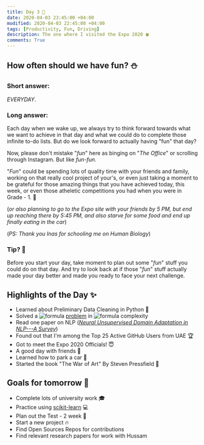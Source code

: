 ```yaml
---
title: Day 3 🐝
date: 2020-04-03 23:45:00 +04:00
modified: 2020-04-03 22:45:00 +04:00
tags: [Productivity, Fun, Driving]
description: The one where I visited the Expo 2020 🍀
comments: True
---
```


## How often should we have fun? ⛄️

### Short answer: 

*EVERYDAY*. 

### Long answer: 

Each day when we wake up, we always try to think forward towards what we want to achieve in that day and what we could do to complete those infinite to-do lists. But do we look forward to actually having "fun" that day?

Now, please don't mistake "*fun*" here as binging on "*The Office*" or scrolling through Instagram. But like *fun-fun*. 

"*Fun*" could be spending lots of quality time with your friends and family, working on that really cool project of your's, or even just taking a moment to be grateful for those amazing things that you have achieved today, this week, or even those atheletic competitions you had when you were in Grade - 1. 💯 

(*or also planning to go to the Expo site with your friends by 5 PM, but end up reaching there by 5:45 PM, and also starve for some food and end up finally eating in the car*)

(*PS: Thank you Inas for schooling me on Human Biology*)

### Tip? 🤗

Before you start your day, take moment to plan out some "*fun*" stuff you could do on that day. And try to look back at if those "*fun*" stuff actually made your day better and made you ready to face your next challenge. 

## Highlights of the Day ✨
- Learned about Preliminary Data Cleaning in Python 🐍
- Solved a ![formula](https://render.githubusercontent.com/render/math?math=O(n^2)) [problem](https://leetcode.com/problems/find-all-duplicates-in-an-array/) in ![formula](https://render.githubusercontent.com/render/math?math=O(n)) complexity
- Read one paper on NLP ([*Neural Unsupervised Domain Adaptation in NLP---A Survey*](https://arxiv.org/abs/2006.00632))
- Found out that I'm among the Top 25 Active GitHub Users from UAE 🏆
- Got to meet the Expo 2020 Officials! 😇
- A good day with friends 💛
- Learned how to park a car 🚗
- Started the book "The War of Art" By Steven Pressfield 📖

## Goals for tomorrow 📝
- Complete lots of university work 🎓
- Practice using [scikit-learn](https://scikit-learn.org/) 💻
- Plan out the Test - 2 week 📑
- Start a new project 🔥
- Find Open Sources Repos for contributions
- Find relevant research papers for work with Hussam
